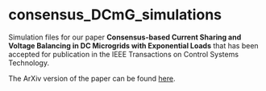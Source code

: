 # consensus_DCmG_simulations
Simulation files for our paper **Consensus-based Current Sharing and Voltage Balancing in DC Microgrids with Exponential Loads** that has been accepted for publication in the IEEE Transactions on Control Systems Technology.

The ArXiv version of the paper can be found [here](https://arxiv.org/pdf/2007.10134).
